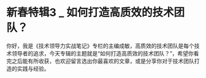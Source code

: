 # 新春特辑3 _ 如何打造高质效的技术团队？


你好，我是《技术领导力实战笔记》专栏的主编成敏，高质效的技术团队是每个技术领导者的追求，今天专辑的主题就是“如何打造高质效的技术团队？”，希望你看完之后能有所收获，也欢迎留言选出你最喜欢的文章，或是分享你对于技术团队打造的实践与经验。

[<img src="https://static001.geekbang.org/resource/image/d6/c3/d600e093a67eea0b0bf896829ac0aec3.jpg" alt="">](https://time.geekbang.org/column/article/6870)<br>
[<img src="https://static001.geekbang.org/resource/image/9e/6e/9e01d9df7ee2124efdd4929444ebc46e.jpg" alt="">](https://time.geekbang.org/column/article/6915)<br>
[<img src="https://static001.geekbang.org/resource/image/f1/1d/f100ba7d24c352310a4484e12036581d.jpg" alt="">](https://time.geekbang.org/column/article/7032)<br>
[<img src="https://static001.geekbang.org/resource/image/a6/f1/a6a7ff57d8fbf5b974259802dfe82df1.jpg" alt="">](https://time.geekbang.org/column/article/7401)<br>
[<img src="https://static001.geekbang.org/resource/image/b5/52/b59c78ebfbedc4222386ea0453b13b52.jpg" alt="">](https://time.geekbang.org/column/article/8273)<br>
[<img src="https://static001.geekbang.org/resource/image/aa/2e/aa5bf6eea7f94da2c419dabf7c2b102e.jpg" alt="">](https://time.geekbang.org/column/article/8462)<br>
[<img src="https://static001.geekbang.org/resource/image/dd/61/dd13e7b691fe9bf5ded172670c433561.jpg" alt="">](https://time.geekbang.org/column/article/12810)<br>
[<img src="https://static001.geekbang.org/resource/image/92/23/92ee582f1797e2d8b4a782ae93d4e123.jpg" alt="">](https://time.geekbang.org/column/article/14399)<br>
[<img src="https://static001.geekbang.org/resource/image/91/cf/91a648d898c4b46d78b18c4aa935e5cf.jpg" alt="">](https://time.geekbang.org/column/article/15992)<br>
[<img src="https://static001.geekbang.org/resource/image/b6/70/b65addb2d49a379402e880bd9b7d5070.jpg" alt="">](https://time.geekbang.org/column/article/40487)<br>
[<img src="https://static001.geekbang.org/resource/image/5f/c8/5ffd363444ccc97aa2d7ba4fe6cf48c8.jpg" alt="">](https://time.geekbang.org/column/article/74493)<br>
[<img src="https://static001.geekbang.org/resource/image/c0/28/c0adee5c24de2874e14836efcf2a5728.jpg" alt="">](https://time.geekbang.org/column/article/78668)<br>
[<img src="https://static001.geekbang.org/resource/image/5c/c7/5cf348342facb5098e8af28116dc96c7.jpg" alt="">](https://time.geekbang.org/column/article/79202)<br>
[<img src="https://static001.geekbang.org/resource/image/2c/e1/2c6a84d5c741f2f5e0ebdabaa60627e1.jpg" alt="">](https://time.geekbang.org/column/article/6210)<br>
[<img src="https://static001.geekbang.org/resource/image/29/53/29e1ea7fd91223fe7fa42f89470b4553.jpg" alt="">](https://time.geekbang.org/column/article/10074)
